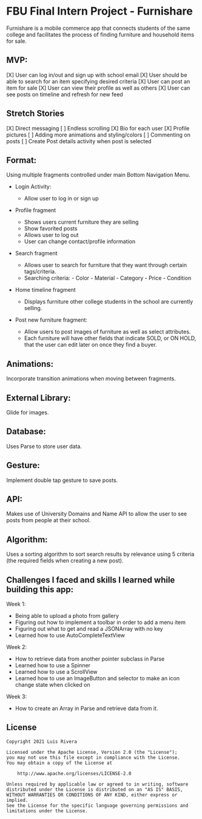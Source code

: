 # FBU Final Intern Project - Furnishare

Furnishare is a mobile commerce app that connects students of the same college and facilitates the process of finding furniture and household items for sale.

## MVP:

[X] User can log in/out and sign up with school email
[X] User should be able to search for an item specifying desired criteria
[X] User can post an item for sale
[X] User can view their profile as well as others
[X] User can see posts on timeline and refresh for new feed

## Stretch Stories

[X] Direct messaging
[ ] Endless scrolling
[X] Bio for each user
[X] Profile pictures
[ ] Adding more animations and styling/colors
[ ] Commenting on posts
[ ] Create Post details activity when post is selected

## Format: 
   
   Using multiple fragments controlled under main Bottom Navigation Menu.
   
   - Login Activity:
       - Allow user to log in or sign up
       
   - Profile fragment
       - Shows users current furniture they are selling
       - Show favorited posts
       - Allows user to log out
       - User can change contact/profile information

   - Search fragment
       - Allows user to search for furniture that they want through certain tags/criteria.
        - Searching criteria:
         - Color
         - Material
         - Category
         - Price
         - Condition

   - Home timeline fragment
       - Displays furniture other college students in the school are currently selling.

   - Post new furniture fragment:
       - Allow users to post images of furniture as well as select attributes.
       - Each furniture will have other fields that indicate SOLD, or ON HOLD, that the user can edit later on once they find a buyer.

## Animations: 

   Incorporate transition animations when moving between fragments.
   
## External Library: 

   Glide for images.
   
## Database: 

   Uses Parse to store user data.

## Gesture: 

   Implement double tap gesture to save posts.
   
## API: 

   Makes use of University Domains and Name API to allow the user to see posts from people at their school.

## Algorithm: 

   Uses a sorting algorithm to sort search results by relevance using 5 criteria (the required fields when creating a new post).
   
## Challenges I faced and skills I learned while building this app:

Week 1:
- Being able to upload a photo from gallery
- Figuring out how to implement a toolbar in order to add a menu item
- Figuring out what to get and read a JSONArray with no key
- Learned how to use AutoCompleteTextView

Week 2:
- How to retrieve data from another pointer subclass in Parse
- Learned how to use a Spinner
- Learned how to use a ScrollView
- Learned how to use an ImageButton and selector to make an icon change state when clicked on

Week 3:
- How to create an Array in Parse and retrieve data from it.

## License

    Copyright 2021 Luis Rivera

    Licensed under the Apache License, Version 2.0 (the "License");
    you may not use this file except in compliance with the License.
    You may obtain a copy of the License at

        http://www.apache.org/licenses/LICENSE-2.0

    Unless required by applicable law or agreed to in writing, software
    distributed under the License is distributed on an "AS IS" BASIS,
    WITHOUT WARRANTIES OR CONDITIONS OF ANY KIND, either express or implied.
    See the License for the specific language governing permissions and
    limitations under the License.
 
